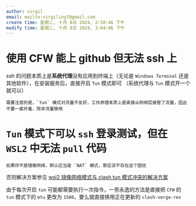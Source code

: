 ```yaml
---
author: virgil
email: mailto:virgiling7@gmail.com
create time: 星期二, 十月 8日 2024, 2:50:46 下午
modify time: 星期二, 十月 8日 2024, 3:04:06 下午
---
```


# 使用 CFW 能上 github 但无法 ssh 上

ssh 的问题本质上是**系统代理**没有应用到终端上（无论是 `Windows Terminal` 还是其他软件），在安装服务后，直接开启 `Tun` 模式即可 （系统代理与 `Tun` 模式开一个就可以）

```ad-important
需要注意的是，`tun` 模式对流量不友好，工作原理本质上是直接从网络层接管了流量，因此不要一直开着，除非流量够用
```

# `Tun` 模式下可以 `ssh` 登录测试，但在 `WSL2` 中无法 `pull` 代码

```ad-note
如果你不是镜像网络，默认应当是 `NAT` 模式，那应该不存在这个困扰
```

否则解决方案参见 [wsl2 镜像网络模式与 clash tun 模式冲突的解决方案](https://www.v2ex.com/t/1000081)

由于每次开启 `tun` 可能都需要执行一次指令，一劳永逸的方法是直接把 `CFW` 的 `tun` 模式下的 `mtu` 更改为 `1500`，要么就直接换用正在更新的 `clash-verge-rev`
